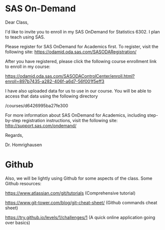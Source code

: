 # SAS On-Demand

Dear Class,

I'd like to invite you to enroll in my SAS OnDemand for Statistics 6302. I plan to teach using SAS.

Please register for SAS OnDemand for Academics first. To register, visit the following site: https://odamid.oda.sas.com/SASODARegistration/

After you have registered, please click the following course enrollment link to enroll in my course:

https://odamid.oda.sas.com/SASODAControlCenter/enroll.html?enroll=897b7435-a282-406f-a6d7-56f001f5eff3


I have also uploaded data for us to use in our course. You will be able to access that data using the following directory

/courses/d6426995ba27fe300

For more information about SAS OnDemand for Academics, including step-by-step registration instructions, visit the following site: http://support.sas.com/ondemand/

Regards, 

Dr. Homrighausen


# Github

Also, we will be lightly using Github for some aspects of the class.  Some Github resources:

https://www.atlassian.com/git/tutorials (Comprehensive tutorial)

https://www.git-tower.com/blog/git-cheat-sheet/ (Github commands cheat sheet) 

https://try.github.io/levels/1/challenges/1 (A quick online application going over basics)


